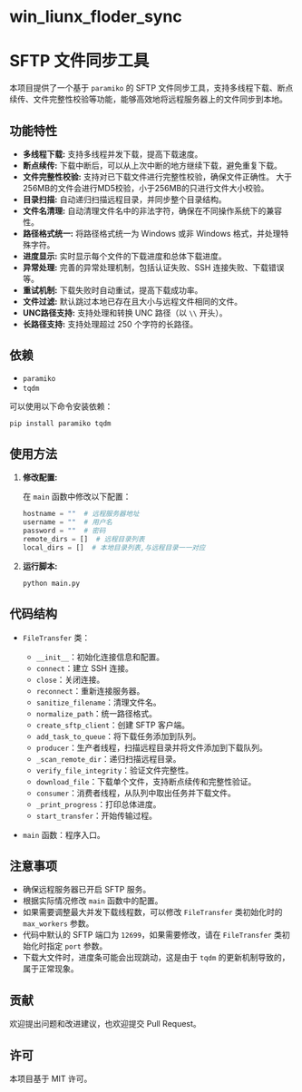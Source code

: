 # win_liunx_floder_sync

# SFTP 文件同步工具

本项目提供了一个基于 `paramiko` 的 SFTP 文件同步工具，支持多线程下载、断点续传、文件完整性校验等功能，能够高效地将远程服务器上的文件同步到本地。

## 功能特性

-   **多线程下载:**  支持多线程并发下载，提高下载速度。
-   **断点续传:**  下载中断后，可以从上次中断的地方继续下载，避免重复下载。
-   **文件完整性校验:**  支持对已下载文件进行完整性校验，确保文件正确性。 大于256MB的文件会进行MD5校验，小于256MB的只进行文件大小校验。
-   **目录扫描:**  自动递归扫描远程目录，并同步整个目录结构。
-   **文件名清理:** 自动清理文件名中的非法字符，确保在不同操作系统下的兼容性。
-   **路径格式统一:** 将路径格式统一为 Windows 或非 Windows 格式，并处理特殊字符。
-   **进度显示:**  实时显示每个文件的下载进度和总体下载进度。
-   **异常处理:**  完善的异常处理机制，包括认证失败、SSH 连接失败、下载错误等。
-   **重试机制:**  下载失败时自动重试，提高下载成功率。
-   **文件过滤:**  默认跳过本地已存在且大小与远程文件相同的文件。
-   **UNC路径支持:** 支持处理和转换 UNC 路径（以 `\\` 开头）。
-   **长路径支持:** 支持处理超过 250 个字符的长路径。

## 依赖

-   `paramiko`
-   `tqdm`

可以使用以下命令安装依赖：

```bash
pip install paramiko tqdm
```

## 使用方法

1. **修改配置:**

    在 `main` 函数中修改以下配置：

    ```python
    hostname = ""  # 远程服务器地址
    username = ""  # 用户名
    password = ""  # 密码
    remote_dirs = []  # 远程目录列表
    local_dirs = []  # 本地目录列表,与远程目录一一对应
    ```

2. **运行脚本:**

    ```bash
    python main.py
    ```

## 代码结构

-   `FileTransfer` 类：
    -   `__init__`：初始化连接信息和配置。
    -   `connect`：建立 SSH 连接。
    -   `close`：关闭连接。
    -   `reconnect`：重新连接服务器。
    -   `sanitize_filename`：清理文件名。
    -   `normalize_path`：统一路径格式。
    -   `create_sftp_client`：创建 SFTP 客户端。
    -   `add_task_to_queue`：将下载任务添加到队列。
    -   `producer`：生产者线程，扫描远程目录并将文件添加到下载队列。
    -   `_scan_remote_dir`：递归扫描远程目录。
    -   `verify_file_integrity`：验证文件完整性。
    -   `download_file`：下载单个文件，支持断点续传和完整性验证。
    -   `consumer`：消费者线程，从队列中取出任务并下载文件。
    -   `_print_progress`：打印总体进度。
    -   `start_transfer`：开始传输过程。

-   `main` 函数：程序入口。

## 注意事项

-   确保远程服务器已开启 SFTP 服务。
-   根据实际情况修改 `main` 函数中的配置。
-   如果需要调整最大并发下载线程数，可以修改 `FileTransfer` 类初始化时的 `max_workers` 参数。
-   代码中默认的 SFTP 端口为 `12699`，如果需要修改，请在 `FileTransfer` 类初始化时指定 `port` 参数。
-   下载大文件时，进度条可能会出现跳动，这是由于 `tqdm` 的更新机制导致的，属于正常现象。

## 贡献

欢迎提出问题和改进建议，也欢迎提交 Pull Request。

## 许可

本项目基于 MIT 许可。


